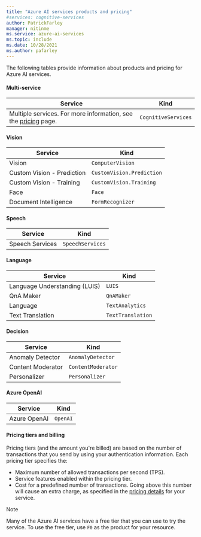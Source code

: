```yaml
---
title: "Azure AI services products and pricing"
#services: cognitive-services
author: PatrickFarley
manager: nitinme
ms.service: azure-ai-services
ms.topic: include
ms.date: 10/28/2021
ms.author: pafarley
---
```


The following tables provide information about products and pricing for Azure AI services.

#### Multi-service

| Service     | Kind    |
|-------------|------------|
| Multiple services. For more information, see the [pricing](https://azure.microsoft.com/pricing/details/cognitive-services/) page.            | `CognitiveServices`     |

#### Vision

| Service    | Kind    |
|------------|---------|
| Vision            | `ComputerVision`          |
| Custom Vision - Prediction | `CustomVision.Prediction` |
| Custom Vision - Training   | `CustomVision.Training`   |
| Face                       | `Face`                    |
| Document Intelligence            | `FormRecognizer`          |

#### Speech

| Service            | Kind                 |
|--------------------|----------------------|
| Speech Services    | `SpeechServices`     |

#### Language

| Service            | Kind                |
|--------------------|---------------------|
| Language Understanding (LUIS)               | `LUIS`              |
| QnA Maker          | `QnAMaker`          |
| Language   | `TextAnalytics`     |
| Text Translation   | `TextTranslation`   |

#### Decision

| Service           | Kind               |
|-------------------|--------------------|
| Anomaly Detector  | `AnomalyDetector`  |
| Content Moderator | `ContentModerator` |
| Personalizer      | `Personalizer`     |

#### Azure OpenAI

| Service           | Kind               |
|-------------------|--------------------|
| Azure OpenAI      | `OpenAI`           |

#### Pricing tiers and billing

Pricing tiers (and the amount you're billed) are based on the number of transactions that you send by using your authentication information. Each pricing tier specifies the:

* Maximum number of allowed transactions per second (TPS).
* Service features enabled within the pricing tier.
* Cost for a predefined number of transactions. Going above this number will cause an extra charge, as specified in the [pricing details](https://azure.microsoft.com/pricing/details/cognitive-services/custom-vision-service/) for your service.

> [!NOTE]
> Many of the Azure AI services have a free tier that you can use to try the service. To use the free tier, use `F0` as the product for your resource.
